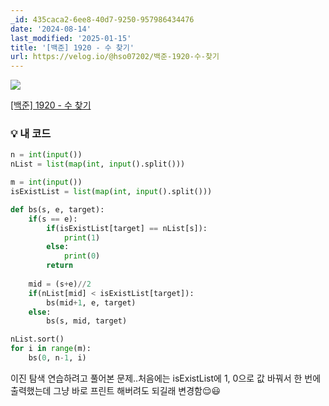 ```yaml
---
_id: 435caca2-6ee8-40d7-9250-957986434476
date: '2024-08-14'
last_modified: '2025-01-15'
title: '[백준] 1920 - 수 찾기'
url: https://velog.io/@hso07202/백준-1920-수-찾기
---
```


![](https://velog.velcdn.com/images/hso07202/post/1f29dd79-084b-432e-bc8c-388b39603902/image.png)

[[백준] 1920 - 수 찾기](https://www.acmicpc.net/problem/1920)

### 💡 내 코드

```python
n = int(input())
nList = list(map(int, input().split()))

m = int(input())
isExistList = list(map(int, input().split()))

def bs(s, e, target):
    if(s == e):
        if(isExistList[target] == nList[s]):
            print(1)
        else:
            print(0)
        return
    
    mid = (s+e)//2
    if(nList[mid] < isExistList[target]):
        bs(mid+1, e, target)
    else:
        bs(s, mid, target)

nList.sort()
for i in range(m):
    bs(0, n-1, i)
```
이진 탐색 연습하려고 풀어본 문제..처음에는 isExistList에 1, 0으로 값 바꿔서 한 번에 출력했는데 그냥 바로 프린트 해버려도 되길래 변경함😌😃